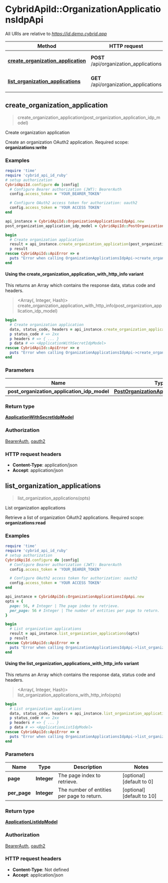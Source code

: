 # CybridApiId::OrganizationApplicationsIdpApi

All URIs are relative to *https://id.demo.cybrid.app*

| Method | HTTP request | Description |
| ------ | ------------ | ----------- |
| [**create_organization_application**](OrganizationApplicationsIdpApi.md#create_organization_application) | **POST** /api/organization_applications | Create organization application |
| [**list_organization_applications**](OrganizationApplicationsIdpApi.md#list_organization_applications) | **GET** /api/organization_applications | List organization applications |


## create_organization_application

> <ApplicationWithSecretIdpModel> create_organization_application(post_organization_application_idp_model)

Create organization application

Create an organization OAuth2 application.  Required scope: **organizations:write**

### Examples

```ruby
require 'time'
require 'cybrid_api_id_ruby'
# setup authorization
CybridApiId.configure do |config|
  # Configure Bearer authorization (JWT): BearerAuth
  config.access_token = 'YOUR_BEARER_TOKEN'

  # Configure OAuth2 access token for authorization: oauth2
  config.access_token = 'YOUR ACCESS TOKEN'
end

api_instance = CybridApiId::OrganizationApplicationsIdpApi.new
post_organization_application_idp_model = CybridApiId::PostOrganizationApplicationIdpModel.new({name: 'name_example'}) # PostOrganizationApplicationIdpModel | 

begin
  # Create organization application
  result = api_instance.create_organization_application(post_organization_application_idp_model)
  p result
rescue CybridApiId::ApiError => e
  puts "Error when calling OrganizationApplicationsIdpApi->create_organization_application: #{e}"
end
```

#### Using the create_organization_application_with_http_info variant

This returns an Array which contains the response data, status code and headers.

> <Array(<ApplicationWithSecretIdpModel>, Integer, Hash)> create_organization_application_with_http_info(post_organization_application_idp_model)

```ruby
begin
  # Create organization application
  data, status_code, headers = api_instance.create_organization_application_with_http_info(post_organization_application_idp_model)
  p status_code # => 2xx
  p headers # => { ... }
  p data # => <ApplicationWithSecretIdpModel>
rescue CybridApiId::ApiError => e
  puts "Error when calling OrganizationApplicationsIdpApi->create_organization_application_with_http_info: #{e}"
end
```

### Parameters

| Name | Type | Description | Notes |
| ---- | ---- | ----------- | ----- |
| **post_organization_application_idp_model** | [**PostOrganizationApplicationIdpModel**](PostOrganizationApplicationIdpModel.md) |  |  |

### Return type

[**ApplicationWithSecretIdpModel**](ApplicationWithSecretIdpModel.md)

### Authorization

[BearerAuth](../README.md#BearerAuth), [oauth2](../README.md#oauth2)

### HTTP request headers

- **Content-Type**: application/json
- **Accept**: application/json


## list_organization_applications

> <ApplicationListIdpModel> list_organization_applications(opts)

List organization applications

Retrieve a list of organization OAuth2 applications.  Required scope: **organizations:read**

### Examples

```ruby
require 'time'
require 'cybrid_api_id_ruby'
# setup authorization
CybridApiId.configure do |config|
  # Configure Bearer authorization (JWT): BearerAuth
  config.access_token = 'YOUR_BEARER_TOKEN'

  # Configure OAuth2 access token for authorization: oauth2
  config.access_token = 'YOUR ACCESS TOKEN'
end

api_instance = CybridApiId::OrganizationApplicationsIdpApi.new
opts = {
  page: 56, # Integer | The page index to retrieve.
  per_page: 56 # Integer | The number of entities per page to return.
}

begin
  # List organization applications
  result = api_instance.list_organization_applications(opts)
  p result
rescue CybridApiId::ApiError => e
  puts "Error when calling OrganizationApplicationsIdpApi->list_organization_applications: #{e}"
end
```

#### Using the list_organization_applications_with_http_info variant

This returns an Array which contains the response data, status code and headers.

> <Array(<ApplicationListIdpModel>, Integer, Hash)> list_organization_applications_with_http_info(opts)

```ruby
begin
  # List organization applications
  data, status_code, headers = api_instance.list_organization_applications_with_http_info(opts)
  p status_code # => 2xx
  p headers # => { ... }
  p data # => <ApplicationListIdpModel>
rescue CybridApiId::ApiError => e
  puts "Error when calling OrganizationApplicationsIdpApi->list_organization_applications_with_http_info: #{e}"
end
```

### Parameters

| Name | Type | Description | Notes |
| ---- | ---- | ----------- | ----- |
| **page** | **Integer** | The page index to retrieve. | [optional][default to 0] |
| **per_page** | **Integer** | The number of entities per page to return. | [optional][default to 10] |

### Return type

[**ApplicationListIdpModel**](ApplicationListIdpModel.md)

### Authorization

[BearerAuth](../README.md#BearerAuth), [oauth2](../README.md#oauth2)

### HTTP request headers

- **Content-Type**: Not defined
- **Accept**: application/json

